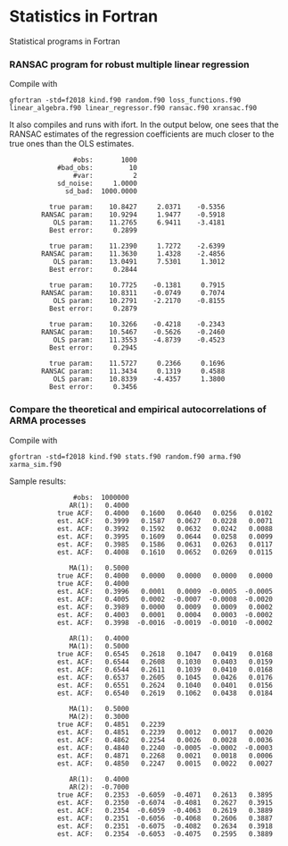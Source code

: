 # Statistics in Fortran
Statistical programs in Fortran

### RANSAC program for robust multiple linear regression

Compile with

`gfortran -std=f2018 kind.f90 random.f90 loss_functions.f90 linear_algebra.f90 linear_regressor.f90 ransac.f90 xransac.f90 `

It also compiles and runs with ifort. In the output below, one sees that the RANSAC estimates of the regression coefficients are much closer to the true ones than the OLS estimates.

```
                #obs:       1000
            #bad_obs:         10
                #var:          2
            sd_noise:     1.0000
              sd_bad:  1000.0000

          true param:    10.8427     2.0371    -0.5356
        RANSAC param:    10.9294     1.9477    -0.5918
           OLS param:    11.2765     6.9411    -3.4181
          Best error:     0.2899

          true param:    11.2390     1.7272    -2.6399
        RANSAC param:    11.3630     1.4328    -2.4856
           OLS param:    13.0491     7.5301     1.3012
          Best error:     0.2844

          true param:    10.7725    -0.1381     0.7915
        RANSAC param:    10.8311    -0.0749     0.7074
           OLS param:    10.2791    -2.2170    -0.8155
          Best error:     0.2879

          true param:    10.3266    -0.4218    -0.2343
        RANSAC param:    10.5467    -0.5626    -0.2460
           OLS param:    11.3553    -4.8739    -0.4523
          Best error:     0.2945

          true param:    11.5727     0.2366     0.1696
        RANSAC param:    11.3434     0.1319     0.4588
           OLS param:    10.8339    -4.4357     1.3800
          Best error:     0.3456
```

### Compare the theoretical and empirical autocorrelations of ARMA processes

Compile with

`gfortran -std=f2018 kind.f90 stats.f90 random.f90 arma.f90 xarma_sim.f90`

Sample results:

```
                #obs:  1000000
               AR(1):   0.4000
            true ACF:   0.4000   0.1600   0.0640   0.0256   0.0102
            est. ACF:   0.3999   0.1587   0.0627   0.0228   0.0071
            est. ACF:   0.3992   0.1592   0.0632   0.0242   0.0088
            est. ACF:   0.3995   0.1609   0.0644   0.0258   0.0099
            est. ACF:   0.3985   0.1586   0.0631   0.0263   0.0117
            est. ACF:   0.4008   0.1610   0.0652   0.0269   0.0115

               MA(1):   0.5000
            true ACF:   0.4000   0.0000   0.0000   0.0000   0.0000
            true ACF:   0.4000
            est. ACF:   0.3996   0.0001   0.0009  -0.0005  -0.0005
            est. ACF:   0.4005   0.0002  -0.0007  -0.0008  -0.0020
            est. ACF:   0.3989   0.0000   0.0009   0.0009   0.0002
            est. ACF:   0.4003   0.0001   0.0004   0.0003  -0.0002
            est. ACF:   0.3998  -0.0016  -0.0019  -0.0010  -0.0002

               AR(1):   0.4000
               MA(1):   0.5000
            true ACF:   0.6545   0.2618   0.1047   0.0419   0.0168
            est. ACF:   0.6544   0.2608   0.1030   0.0403   0.0159
            est. ACF:   0.6544   0.2611   0.1039   0.0410   0.0168
            est. ACF:   0.6537   0.2605   0.1045   0.0426   0.0176
            est. ACF:   0.6551   0.2624   0.1040   0.0401   0.0156
            est. ACF:   0.6540   0.2619   0.1062   0.0438   0.0184

               MA(1):   0.5000
               MA(2):   0.3000
            true ACF:   0.4851   0.2239
            est. ACF:   0.4851   0.2239   0.0012   0.0017   0.0020
            est. ACF:   0.4862   0.2254   0.0026   0.0028   0.0036
            est. ACF:   0.4840   0.2240  -0.0005  -0.0002  -0.0003
            est. ACF:   0.4871   0.2268   0.0021   0.0018   0.0006
            est. ACF:   0.4850   0.2247   0.0015   0.0022   0.0027

               AR(1):   0.4000
               AR(2):  -0.7000
            true ACF:   0.2353  -0.6059  -0.4071   0.2613   0.3895
            est. ACF:   0.2350  -0.6074  -0.4081   0.2627   0.3915
            est. ACF:   0.2354  -0.6059  -0.4063   0.2619   0.3889
            est. ACF:   0.2351  -0.6056  -0.4068   0.2606   0.3887
            est. ACF:   0.2351  -0.6075  -0.4082   0.2634   0.3918
            est. ACF:   0.2354  -0.6053  -0.4075   0.2595   0.3889
```

